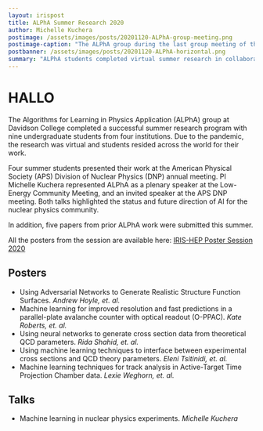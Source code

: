 ```yaml
---
layout: irispost
title: ALPhA Summer Research 2020
author: Michelle Kuchera
postimage: /assets/images/posts/20201120-ALPhA-group-meeting.png
postimage-caption: "The ALPhA group during the last group meeting of the summer."
postbanner: /assets/images/posts/20201120-ALPhA-horizontal.png
summary: "ALPhA students completed virtual summer research in collaboration with the Thomas Jefferson National Accelerator Facility and the Facility for Rare Isotope Beams."
---
```


# HALLO
<!--
{% include figure.html
    file="/assets/images/posts/20201120-ALPhA-group-meeting.png"
    alt="Tracking with A Common Tracking Software (ACTS)"
    caption="ALPhAAAAAA"
%}

{% include figure.html
    file="/assets/images/posts//assets/images/posts/20201120-ALPhA-group-meeting.png"
    alt="Extending the Physics Reach of LHCb in Run 3 and Boost-Histogram for Analysis System"
    caption="ALPHA again!"
%}
-->
The Algorithms for Learning in Physics Application (ALPhA) group at Davidson College
completed a successful summer research program with nine undergraduate students from four institutions.
Due to the pandemic, the research was virtual and students resided across the world for their work.

Four summer students presented their work at the American Physical Society (APS) Division of Nuclear Physics (DNP) annual meeting.
PI Michelle Kuchera represented ALPhA as a plenary speaker at the Low-Energy Community Meeting, and an invited speaker at the APS
DNP meeting. Both talks highlighted the status and future direction of AI for the nuclear physics community.

In addition, five papers from prior ALPhA work were submitted this summer.


All the posters from the session are available here:
[IRIS-HEP Poster Session 2020](http://indico.cern.ch/event/894127/)

## Posters
* Using Adversarial Networks to Generate Realistic Structure Function Surfaces. *Andrew Hoyle, et. al.*
* Machine learning for improved resolution and fast predictions in a parallel-plate avalanche counter with optical readout (O-PPAC). *Kate Roberts, et. al.*
* Using neural networks to generate cross section data from theoretical QCD parameters. *Rida Shahid, et. al.*
* Using machine learning techniques to interface between experimental cross sections and QCD theory parameters. *Eleni Tsitinidi, et. al.*
* Machine learning techniques for track analysis in Active-Target Time Projection Chamber data. *Lexie Weghorn, et. al.*

## Talks
* Machine learning in nuclear physics experiments. *Michelle Kuchera*
